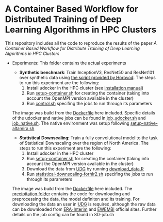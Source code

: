 # A Container Based Workflow for Distributed Training of Deep Learning Algorithms in HPC Clusters

This repository includes all the code to reproduce the results of the paper *A Container Based Workflow for Distribute Training of Deep Learning Algorithms in HPC Clusters*

* Experiments: This folder contains the actual experiments
	* **Synthetic benchmark**: Train InceptionV3, ResNet50 and ResNet101 over synthetic data using [the script provided by Horovod](https://github.com/horovod/horovod/blob/master/examples/tensorflow2/tensorflow2_synthetic_benchmark.py). The steps to run this experiment are the following:
		1. Install udocker in the HPC cluster (see [installation manual](https://indigo-dc.gitbook.io/udocker/installation_manual))
		2. Run [setup-container.sh](https://github.com/jgonzalezab/workflow-DL-HPC/blob/main/experiments/synthetic-benchmark/setup-container.sh) for creating the container (taking into account the OpenMPI version available in the cluster)
		3. Run [control.sh](https://github.com/jgonzalezab/workflow-DL-HPC/blob/main/experiments/synthetic-benchmark/control.sh) specifing the jobs to run through its parameters

	The image was build from the [Dockerfile](https://github.com/jgonzalezab/workflow-DL-HPC/blob/main/experiments/synthetic-benchmark/Dockerfile) here included. Specific details of the udocker and native jobs can be found in [job_udocker.sh](https://github.com/jgonzalezab/workflow-DL-HPC/blob/main/experiments/synthetic-benchmark/job_udocker.sh) and [job_native.sh](https://github.com/jgonzalezab/workflow-DL-HPC/blob/main/experiments/synthetic-benchmark/job_native.sh). The native environment was setup following [setup-native-altamira.sh](https://github.com/jgonzalezab/workflow-DL-HPC/blob/main/experiments/synthetic-benchmark/setup-native-altamira.sh)

	* **Statistical Downscaling**: Train a fully convolutional model to the task of Statistical Downscaling over the region of North America. The steps to run this experiment are the following:
		1. Install udocker in the HPC cluster
		2. Run [setup-container.sh](https://github.com/jgonzalezab/workflow-DL-HPC/blob/main/experiments/statistical-downscaling/setup-container.sh) for creating the container (taking into account the OpenMPI version available in the cluster)
		3. Download the data from [UDG](http://meteo.unican.es/udg-tap/home) by running [download_data.R](https://github.com/jgonzalezab/workflow-DL-HPC/blob/main/experiments/statistical-downscaling/precipitation/download_data.R)
		4. Run [statistical-downscaling-forhlr2.sh](https://github.com/jgonzalezab/workflow-DL-HPC/blob/main/experiments/statistical-downscaling/statistical-downscaling-forhlr2.sh) specifing the jobs to run through its parameters

	The image was build from the [Dockerfile](https://github.com/jgonzalezab/workflow-DL-HPC/blob/main/experiments/statistical-downscaling/Dockerfile) here included. The [precipitation folder](https://github.com/jgonzalezab/workflow-DL-HPC/blob/main/experiments/statistical-downscaling/precipitation) contains the code for downloading and preprocessing the data, the model definiton and its training. For downloading the data an user in [UDG](http://meteo.unican.es/udg-tap/home) is required, although the raw data can be downloaded from [ERA-Interim](https://www.ecmwf.int/en/forecasts/datasets/reanalysis-datasets/era-interim) and [EWEMBI](https://dataservices.gfz-potsdam.de/pik/showshort.php?id=escidoc:3928916) official sites. Further details on the job config can be found in SD-job.sh


